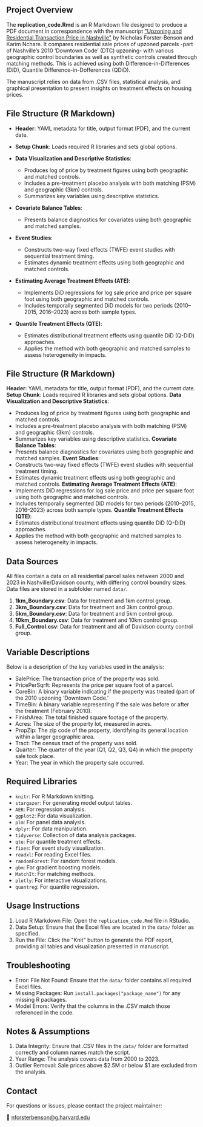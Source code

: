 ## **Project Overview** 

The **replication_code.Rmd** is an R Markdown file designed to produce a PDF document in correspondence with the manuscript <a href="https://nfb77.github.io/Files/URTPN.pdf" target="_blank">"Upzoning and Residential Transaction Price in Nashville"</a> by Nicholas Forster-Benson and Karim Nchare. It compares residential sale prices of upzoned parcels -part of Nashville’s 2010 ‘Downtown Code’ (DTC) upzoning- with various geographic control boundaries as well as synthetic controls created through matching methods. This is achieved using both Difference-in-Differences (DiD), Quantile Difference-in-Dofferences (QDiD).

The manuscript relies on data from .CSV files, statistical analysis, and graphical presentation to present insights on treatment effects on housing prices.

 
## **File Structure (R Markdown)**

- **Header**: YAML metadata for title, output format (PDF), and the current date.
- **Setup Chunk**: Loads required R libraries and sets global options.

- **Data Visualization and Descriptive Statistics**:  
  - Produces log of price by treatment figures using both geographic and matched controls.  
  - Includes a pre-treatment placebo analysis with both matching (PSM) and geographic (3km) controls.  
  - Summarizes key variables using descriptive statistics.

- **Covariate Balance Tables**:  
  - Presents balance diagnostics for covariates using both geographic and matched samples.

- **Event Studies**:  
  - Constructs two-way fixed effects (TWFE) event studies with sequential treatment timing.  
  - Estimates dynamic treatment effects using both geographic and matched controls.

- **Estimating Average Treatment Effects (ATE)**:  
  - Implements DiD regressions for log sale price and price per square foot using both geographic and matched controls.  
  - Includes temporally segmented DiD models for two periods (2010–2015, 2016–2023) across both sample types.

- **Quantile Treatment Effects (QTE)**:  
  - Estimates distributional treatment effects using quantile DiD (Q-DiD) approaches.  
  - Applies the method with both geographic and matched samples to assess heterogeneity in impacts.


## **File Structure (R Markdown)**
**Header**: YAML metadata for title, output format (PDF), and the current date.
**Setup Chunk**: Loads required R libraries and sets global options.
**Data Visualization and Descriptive Statistics**:
  - Produces log of price by treatment figures using both geographic and matched controls.
  - Includes a pre-treatment placebo analysis with both matching (PSM) and geographic (3km) controls.
  - Summarizes key variables using descriptive statistics.
**Covariate Balance Tables**:
  - Presents balance diagnostics for covariates using both geographic and matched samples.
**Event Studies**:
  - Constructs two-way fixed effects (TWFE) event studies with sequential treatment timing.
  - Estimates dynamic treatment effects using both geographic and matched controls.
**Estimating Average Treatment Effects (ATE)**:
  - Implements DiD regressions for log sale price and price per square foot using both geographic and matched controls.
  - Includes temporally segmented DiD models for two periods (2010–2015, 2016–2023) across both sample types.
**Quantile Treatment Effects (QTE)**:
 - Estimates distributional treatment effects using quantile DiD (Q-DiD) approaches.
 - Applies the method with both geographic and matched samples to assess heterogeneity in impacts.


 ## **Data Sources**

All files contain a data on all residential parcel sales netween 2000 and 2023 in Nashville/Davidson county, with differing control boundry sizes. Data files are stored in a subfolder named `data/`.

 1. **1km_Boundary.csv**: Data for treatment and 1km control group.
 2. **3km_Boundary.csv**: Data for treatment and 3km control group.
 3. **5km_Boundary.csv**: Data for treatment and 5km control group.
 4. **10km_Boundary.csv**: Data for treatment and 10km control group.
 5. **Full_Control.csv**: Data for treatment and all of Davidson county control group.






## **Variable Descriptions**
 
 Below is a description of the key variables used in the analysis:
 
 -	SalePrice: The transaction price of the property was sold.
 -	PricePerSqrft: Represents the price per square foot of a parcel.
 -	CoreBin: A binary variable indicating if the property was treated (part of the 2010 upzoning ‘Downtown Code.’
 -	TimeBin: A binary variable representing if the sale was before or after the treatment (February 2010).
 - FinishArea: The total finished square footage of the property.
 -	Acres: The size of the property lot, measured in acres.
 -	PropZip: The zip code of the property, identifying its general location within a larger geographic area.
 -	Tract: The census tract of the property was sold.
 -	Quarter: The quarter of the year (Q1, Q2, Q3, Q4) in which the property sale took place.
 - Year: The year in which the property sale occurred.
 
## **Required Libraries**

 - `knitr`: For R Markdown knitting.
 - `stargazer`: For generating model output tables.
 - `AER`: For regression analysis.
 - `ggplot2`: For data visualization.
 - `plm`: For panel data analysis.
 - `dplyr`: For data manipulation.
 - `tidyverse`: Collection of data analysis packages.
 - `qte`: For quantile treatment effects.
 - `fixes`: For event study visualization. 
 - `readxl`: For reading Excel files.
 - `randomForest`: For random forest models.
 - `gbm`: For gradient boosting models.
 - `MatchIt`: For matching methods.
 - `plotly`: For interactive visualizations.
 - `quantreg`: For quantile regression.


## **Usage Instructions**
 
 1. Load R Markdown File: Open the `replication_code.Rmd` file in RStudio.
 2. Data Setup: Ensure that the Excel files are located in the `data/` folder as specified.
 3. Run the File: Click the "Knit" button to generate the PDF report, providing all tables and visualization presented in manuscript.
  
## **Troubleshooting**

 - Error: File Not Found: Ensure that the `data/` folder contains all required Excel files.
 - Missing Packages: Run `install.packages("package_name")` for any missing R packages.
 - Model Errors: Verify that the columns in the .CSV match those referenced in the code.
  
## **Notes & Assumptions**

 1. Data Integrity: Ensure that .CSV files in the `data/` folder are formatted correctly and column names match the script.
 2. Year Range: The analysis covers data from 2000 to 2023.
 3. Outlier Removal: Sale prices above $2.5M or below $1 are excluded from the analysis.
 

## **Contact**

For questions or issues, please contact the project maintainer:
       <p>📧 <a href="nforsterbenson@g.harvard.edu">nforsterbenson@g.harvard.edu</a></p>
